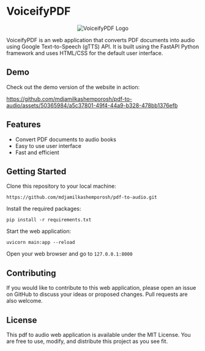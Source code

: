 # VoiceifyPDF
<p align="center">
  <img src="https://github.com/mdjamilkashemporosh/pdf-to-audio-AI/blob/master/static/logo.png?raw=true" alt="VoiceifyPDF Logo">
</p>

VoiceifyPDF is an web application that converts PDF documents into audio using Google Text-to-Speech (gTTS) API. 
It is built using the FastAPI Python framework and uses HTML/CSS for the default user interface.

## Demo

Check out the demo version of the website in action:

https://github.com/mdjamilkashemporosh/pdf-to-audio/assets/50365984/a5c37801-49f4-44a9-b328-478bb1376efb

## Features

- Convert PDF documents to audio books
- Easy to use user interface
- Fast and efficient

## Getting Started

Clone this repository to your local machine:

```
https://github.com/mdjamilkashemporosh/pdf-to-audio.git
```

Install the required packages:
```
pip install -r requirements.txt
```

Start the web application:
```
uvicorn main:app --reload
```
Open your web browser and go to ```127.0.0.1:8000```

## Contributing

If you would like to contribute to this web application, please open an issue on GitHub to discuss your ideas or proposed changes. Pull requests are also welcome.

## License

This pdf to audio web application is available under the MIT License. You are free to use, modify, and distribute this project as you see fit.
